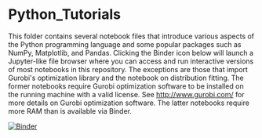 # Python_Tutorials
This folder contains several notebook files that introduce various aspects of the Python programming language and some popular packages such as NumPy, Matplotlib, and Pandas. Clicking the Binder icon below will launch a Jupyter-like file browser where you can access and run interactive versions of most notebooks in this repository. The exceptions are those that import Gurobi's optimization library and the notebook on distribution fitting. The former notebooks require Gurobi optimization software to be installed on  the running machine with a valid license. See http://www.gurobi.com/ for more details on Gurobi optimization software. The latter notebooks require more RAM than is available via Binder.

[![Binder](https://mybinder.org/badge_logo.svg)](https://mybinder.org/v2/gh/nkfreeman/Python_Tutorials/master)
